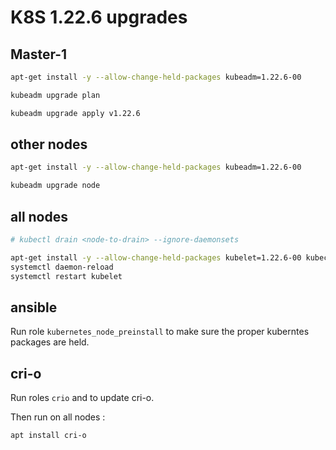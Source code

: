 # K8S 1.22.6 upgrades

## Master-1

```bash
apt-get install -y --allow-change-held-packages kubeadm=1.22.6-00

kubeadm upgrade plan

kubeadm upgrade apply v1.22.6
```

## other nodes

```bash
apt-get install -y --allow-change-held-packages kubeadm=1.22.6-00

kubeadm upgrade node
```

## all nodes

```bash
# kubectl drain <node-to-drain> --ignore-daemonsets

apt-get install -y --allow-change-held-packages kubelet=1.22.6-00 kubectl=1.22.6-00
systemctl daemon-reload
systemctl restart kubelet
```

## ansible

Run role `kubernetes_node_preinstall` to make sure the proper kuberntes packages are held.

## cri-o

Run roles `crio` and to update cri-o.

Then run on all nodes :

```bash
apt install cri-o
```

